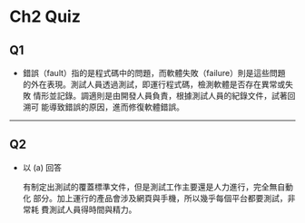 # Ch2 Quiz

## Q1

-   錯誤（fault）指的是程式碼中的問題，而軟體失敗（failure）則是這些問題
    的外在表現。測試人員透過測試，即運行程式碼，檢測軟體是否存在異常或失敗
    情形並記錄。調適則是由開發人員負責，根據測試人員的紀錄文件，試著回溯可
    能導致錯誤的原因，進而修復軟體錯誤。

---

## Q2

-   以 (a) 回答

    有制定出測試的覆蓋標準文件，但是測試工作主要還是人力進行，完全無自動化
    部分。加上運行的產品會涉及網頁與手機，所以幾乎每個平台都要測試，非常耗
    費測試人員得時間與精力。
